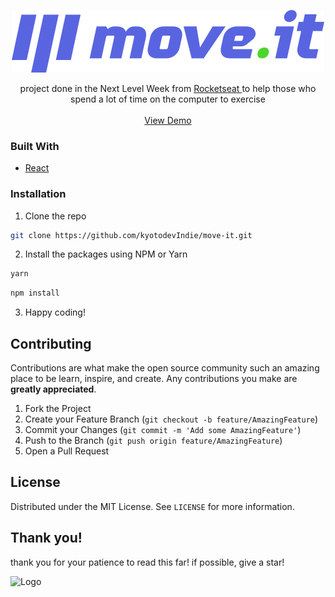 <p align="center">
 <a href="https://github.com/kyotodevindie">
    <img src="public/logo-full.svg" alt="Logo" >
  </a>
</p>

  <p align="center">
    project done in the Next Level Week from 
    <a href="https://rocketseat.com.br/"> Rocketseat </a>
    to help those who spend a lot of time on the computer to exercise
    <br />
    <br />
    <a href="#">View Demo</a>
</p>

<!-- ABOUT THE PROJECT -->

### Built With

- [React](https://pt-br.reactjs.org/)

### Installation

1. Clone the repo

```sh
git clone https://github.com/kyotodevIndie/move-it.git
```

2. Install the packages using NPM or Yarn

```sh
yarn
```

```sh
npm install
```

3. Happy coding!

<!-- CONTRIBUTING -->

## Contributing

Contributions are what make the open source community such an amazing place to be learn, inspire, and create. Any contributions you make are **greatly appreciated**.

1. Fork the Project
2. Create your Feature Branch (`git checkout -b feature/AmazingFeature`)
3. Commit your Changes (`git commit -m 'Add some AmazingFeature'`)
4. Push to the Branch (`git push origin feature/AmazingFeature`)
5. Open a Pull Request

<!-- LICENSE -->

## License

Distributed under the MIT License. See `LICENSE` for more information.

## Thank you!

   <p> 
    thank you for your patience to read this far! if possible, give a star!
   </p> 
   <img src="src/assets/repoassets/1.gif" alt="Logo" width="150" height="150">
